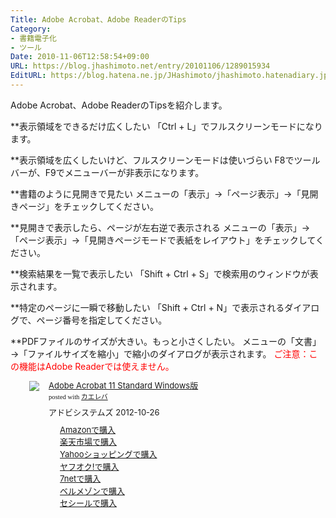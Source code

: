 ```yaml
---
Title: Adobe Acrobat、Adobe ReaderのTips
Category:
- 書籍電子化
- ツール
Date: 2010-11-06T12:58:54+09:00
URL: https://blog.jhashimoto.net/entry/20101106/1289015934
EditURL: https://blog.hatena.ne.jp/JHashimoto/jhashimoto.hatenadiary.jp/atom/entry/12921228815717258588
---
```


Adobe Acrobat、Adobe ReaderのTipsを紹介します。

**表示領域をできるだけ広くしたい
「Ctrl + L」でフルスクリーンモードになります。

**表示領域を広くしたいけど、フルスクリーンモードは使いづらい
F8でツールバーが、F9でメニューバーが非表示になります。

**書籍のように見開きで見たい
メニューの「表示」→「ページ表示」→「見開きページ」をチェックしてください。

**見開きで表示したら、ページが左右逆で表示される
メニューの「表示」→「ページ表示」→「見開きページモードで表紙をレイアウト」をチェックしてください。

**検索結果を一覧で表示したい
「Shift + Ctrl + S」で検索用のウィンドウが表示されます。

**特定のページに一瞬で移動したい
「Shift + Ctrl + N」で表示されるダイアログで、ページ番号を指定してください。

**PDFファイルのサイズが大きい。もっと小さくしたい。
メニューの「文書」→「ファイルサイズを縮小」で縮小のダイアログが表示されます。
<span style="color:#FF0000;">ご注意：この機能はAdobe Readerでは使えません。</span>

<div class="kaerebalink-box" style="margin-left:30px;text-align:left;padding-bottom:20px;font-size:small;/zoom: 1;overflow: hidden;"><div class="kaerebalink-image" style="float:left;margin:0 15px 10px 0;"><a href="http://c.af.moshimo.com/af/c/click?a_id=119719&p_id=170&pc_id=185&pl_id=4062&s_v=b5Rz2P0601xu&url=http%3A%2F%2Fwww.amazon.co.jp%2Fexec%2Fobidos%2FASIN%2FB009D7YLTC%2Fref%3Dnosim" rel="nofollow" target="_blank"><img src="http://ecx.images-amazon.com/images/I/41oyvY1pdNL._SL160_.jpg" style="border: none;" /></a></div><div class="kaerebalink-info" style="line-height:120%;/zoom: 1;overflow: hidden;"><div class="kaerebalink-name" style="margin-bottom:10px;line-height:120%"><a href="http://c.af.moshimo.com/af/c/click?a_id=119719&p_id=170&pc_id=185&pl_id=4062&s_v=b5Rz2P0601xu&url=http%3A%2F%2Fwww.amazon.co.jp%2Fexec%2Fobidos%2FASIN%2FB009D7YLTC%2Fref%3Dnosim" rel="nofollow" target="_blank">Adobe Acrobat 11 Standard Windows版</a><div class="kaerebalink-powered-date" style="font-size:8pt;margin-top:5px;font-family:verdana;line-height:120%">posted with <a href="http://kaereba.com" rel="nofollow" target="_blank">カエレバ</a></div></div><div class="kaerebalink-detail" style="margin-bottom:5px;"> アドビシステムズ 2012-10-26    </div><div class="kaerebalink-link1" style="margin-top:10px;"><div class="shoplinkamazon" style="margin-right:5px;background: url('http://img.yomereba.com/kl.gif') 0 0 no-repeat;padding: 2px 0 2px 18px;white-space: nowrap;"><a href="http://c.af.moshimo.com/af/c/click?a_id=119719&p_id=170&pc_id=185&pl_id=4062&s_v=b5Rz2P0601xu&url=http%3A%2F%2Fwww.amazon.co.jp%2Fgp%2Fsearch%3Fkeywords%3DAdobe%2520Acrobat%252011%2520Standard%2520Windows%2594%25C5%26__mk_ja_JP%3D%2583J%2583%255E%2583J%2583i" rel="nofollow" target="_blank" >Amazonで購入</a></div><div class="shoplinkrakuten" style="margin-right:5px;background: url('http://img.yomereba.com/kl.gif') 0 -50px no-repeat;padding: 2px 0 2px 18px;white-space: nowrap;"><a href="http://c.af.moshimo.com/af/c/click?a_id=119718&p_id=54&pc_id=54&pl_id=616&s_v=b5Rz2P0601xu&url=http%3A%2F%2Fsearch.rakuten.co.jp%2Fsearch%2Fmall%2FAdobe%2520Acrobat%252011%2520Standard%2520Windows%25E7%2589%2588%2F-%2Ff.1-p.1-s.1-sf.0-st.A-v.2%3Fx%3D0" rel="nofollow" target="_blank" title="楽天市場" >楽天市場で購入</a></div><div class="shoplinkyahoo" style="margin-right:5px;background: url('http://img.yomereba.com/kl.gif') 0 -150px no-repeat;padding: 2px 0 2px 18px;white-space: nowrap;"><a href="http://ck.jp.ap.valuecommerce.com/servlet/referral?sid=3107559&pid=882436918&vc_url=http%3A%2F%2Fshopping.search.yahoo.co.jp%2Fsearch%3FuIv%3Don%26ei%3DUTF-8%26tab_ex%3Dcommerce%26slider%3D0%26va%3DAdobe%2520Acrobat%252011%2520Standard%2520Windows%25E7%2589%2588" rel="nofollow"  target="_blank" title="Yahooショッピング" >Yahooショッピングで購入<img src="http://ad.jp.ap.valuecommerce.com/servlet/gifbanner?sid=3107559&pid=882436918" height="1" width="1" border="0"></a></div><div class="shoplinkyahooAuc" style="margin-right:5px;background: url('http://img.yomereba.com/kl.gif') 0 -150px no-repeat;padding: 2px 0 2px 18px;white-space: nowrap;"><a href="http://ck.jp.ap.valuecommerce.com/servlet/referral?sid=3107559&pid=882436926&vc_url=http%3A%2F%2Fauctions.search.yahoo.co.jp%2Fsearch%3Fvo%3D%26ve%3D%26auccat%3D0%26aucminprice%3D%26aucmaxprice%3D%26aucmin_bidorbuy_price%3D%26aucmax_bidorbuy_price%3D%26loc_cd%3D0%26abatch%3D0%26istatus%3D0%26filtered%3D1%26ei%3DUTF-8%26tab_ex%3Dcommerce%26va%3DAdobe%2520Acrobat%252011%2520Standard%2520Windows%25E7%2589%2588" rel="nofollow"  target="_blank" title="ヤフオク!" >ヤフオク!で購入<img src="http://ad.jp.ap.valuecommerce.com/servlet/gifbanner?sid=3107559&pid=882436926" height="1" width="1" border="0"></a></div><div class="shoplinkseven" style="margin-right:5px;background: url('http://img.yomereba.com/kl.gif') 0 -100px no-repeat;padding: 2px 0 2px 18px;white-space: nowrap;"><a href="http://px.a8.net/svt/ejp?a8mat=2BEXC1+3VBGC2+2N1Y+BW8O2&a8ejpredirect=http%3A%2F%2Fwww.7netshopping.jp%2Frelay%2Faffiliate%2FAnotherCompanyEntrance%2F%3FA8_PID%3Ds00000012319001%26VIEW_URL%3Dhttp%253A%252F%252Fwww.7netshopping.jp%252Fall%252Fsearch_result%252F-%252Fbprice%252Foff%252Fsort%252F0%252Fkword_in%252FAdobe%252520Acrobat%25252011%252520Standard%252520Windows%2525E7%252589%252588%252FallGoods%252Fon%252Fsubmit.x%252F30%252Fdisp_result%252F1%252Fsubmit.y%252F9%252Fprvlg%252Foff%252Fnobuy%252Fon%252FsetProduct%252Foff%252Foop%252Fon%252Fctgy%252Fall%252FfromKeywordSearch%252Ftrue" rel="nofollow" target="_blank" title="セブンネットショッピング" >7netで購入</a></div><div class="shoplinkbellemaison" style="margin-right:5px;background: url('http://img.yomereba.com/kl2.gif') 0 -50px no-repeat;padding: 2px 0 2px 18px;white-space: nowrap;"><a href="http://click.linksynergy.com/fs-bin/click?id=L1Lv9VLjy1k&subid=&offerid=47523.1&type=10&tmpid=1237&RD_PARM1=http%253A%252F%252Fwww.bellemaison.jp%252Fep%252Fsrvlt%252FEPFB00%252FEPFB0024%252FdHdExtSrchProc%253FBELN_SHOP_KBN%253D100%2526KNSK_CTGR_TI%253Dall%2526KNSK_ACT_KBN%253D0%2526KEYWORD%253DAdobe%252520Acrobat%25252011%252520Standard%252520Windows%252594%2525C5" rel="nofollow" target="_blank" title="ベルメゾン" >ベルメゾンで購入</a></div><div class="shoplinkcecile" style="margin-right:5px;background: url('http://img.yomereba.com/kl2.gif') 0 0 no-repeat;padding: 2px 0 2px 18px;white-space: nowrap;"><a href="http://click.linksynergy.com/fs-bin/click?id=L1Lv9VLjy1k&subid=&offerid=101174.1&type=10&tmpid=1355&RD_PARM1=http%253A%252F%252Fwww.cecile.co.jp%252FPage%252FCmdtyInfo%252FSearch%252FResult.aspx%253Fb%253DAdobe%252520Acrobat%25252011%252520Standard%252520Windows%252594%2525C5" rel="nofollow" target="_blank" title="cecile" >セシールで購入</a></div></div></div><div class="booklink-footer" style="clear: left"></div></div>
